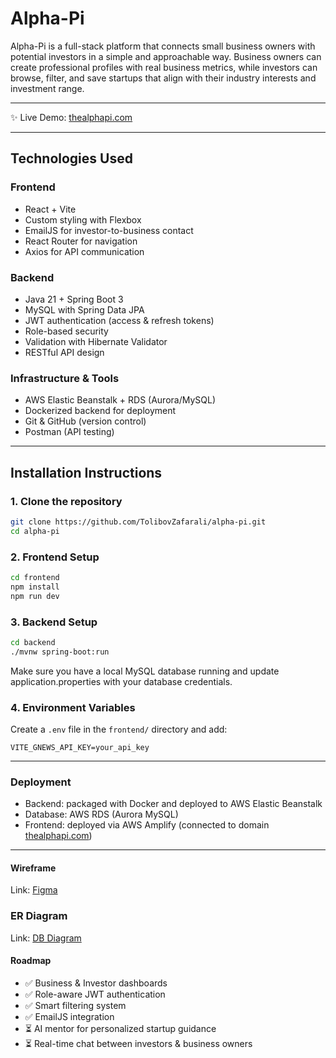 # Alpha-Pi

Alpha-Pi is a full-stack platform that connects small business owners with potential investors in a simple and approachable way. Business owners can create professional profiles with real business metrics, while investors can browse, filter, and save startups that align with their industry interests and investment range.

---

✨ Live Demo: [thealphapi.com](https://www.thealphapi.com)

---

## Technologies Used

### Frontend
- React + Vite
- Custom styling with Flexbox
- EmailJS for investor-to-business contact
- React Router for navigation
- Axios for API communication

### Backend
- Java 21 + Spring Boot 3
- MySQL with Spring Data JPA
- JWT authentication (access & refresh tokens)
- Role-based security
- Validation with Hibernate Validator
- RESTful API design

### Infrastructure & Tools
- AWS Elastic Beanstalk + RDS (Aurora/MySQL)
- Dockerized backend for deployment
- Git & GitHub (version control)
- Postman (API testing)

---

## Installation Instructions

### 1. Clone the repository

```bash
git clone https://github.com/TolibovZafarali/alpha-pi.git
cd alpha-pi
```

### 2. Frontend Setup

```bash
cd frontend
npm install
npm run dev
```

### 3. Backend Setup

```bash
cd backend
./mvnw spring-boot:run
```

Make sure you have a local MySQL database running and update application.properties with your database credentials.

### 4. Environment Variables

Create a `.env` file in the `frontend/` directory and add:

```
VITE_GNEWS_API_KEY=your_api_key
```

---

### Deployment

- Backend: packaged with Docker and deployed to AWS Elastic Beanstalk
- Database: AWS RDS (Aurora MySQL)
- Frontend: deployed via AWS Amplify (connected to domain [thealphapi.com](https://www.thealphapi.com))

---

#### Wireframe
Link: [Figma](https://www.figma.com/design/tCyj21yBK2Y2o2Gd2A2Uko/Wireframe-for-Alpha-Pi?node-id=54-136&t=aE5CSBCbd69RO32V-1)

### ER Diagram
Link: [DB Diagram](https://dbdiagram.io/d/Updated-Diagram-6887acd2cca18e685c19f8b2)

#### Roadmap

- ✅ Business & Investor dashboards
- ✅ Role-aware JWT authentication
- ✅ Smart filtering system
- ✅ EmailJS integration
- ⏳ AI mentor for personalized startup guidance
- ⏳ Real-time chat between investors & business owners